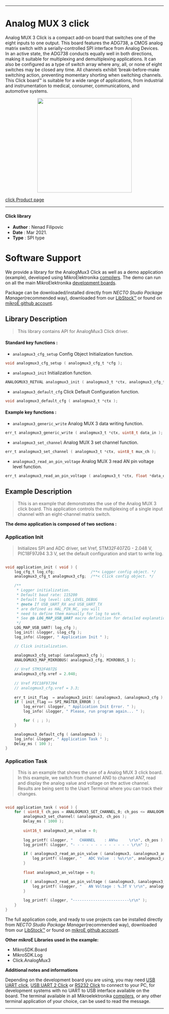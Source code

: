 
---
# Analog MUX 3 click

Analog MUX 3 Click is a compact add-on board that switches one of the eight inputs to one output. This board features the ADG738, a CMOS analog matrix switch with a serially-controlled SPI interface from Analog Devices. In an active state, the ADG738 conducts equally well in both directions, making it suitable for multiplexing and demultiplexing applications. It can also be configured as a type of switch array where any, all, or none of eight switches may be closed any time. All channels exhibit ‘break-before-make switching action, preventing momentary shorting when switching channels. This Click board™ is suitable for a wide range of applications, from industrial and instrumentation to medical, consumer, communications, and automotive systems.

<p align="center">
  <img src="https://download.mikroe.com/images/click_for_ide/analog_mux_3_click.png" height=300px>
</p>

[click Product page](https://www.mikroe.com/analog-mux-3-click)

---


#### Click library

- **Author**        : Nenad Filipovic
- **Date**          : Mar 2021.
- **Type**          : SPI type


# Software Support

We provide a library for the AnalogMux3 Click
as well as a demo application (example), developed using MikroElektronika
[compilers](https://www.mikroe.com/necto-studio).
The demo can run on all the main MikroElektronika [development boards](https://www.mikroe.com/development-boards).

Package can be downloaded/installed directly from *NECTO Studio Package Manager*(recommended way), downloaded from our [LibStock&trade;](https://libstock.mikroe.com) or found on [mikroE github account](https://github.com/MikroElektronika/mikrosdk_click_v2/tree/master/clicks).

## Library Description

> This library contains API for AnalogMux3 Click driver.

#### Standard key functions :

- `analogmux3_cfg_setup` Config Object Initialization function.
```c
void analogmux3_cfg_setup ( analogmux3_cfg_t *cfg );
```

- `analogmux3_init` Initialization function.
```c
ANALOGMUX3_RETVAL analogmux3_init ( analogmux3_t *ctx, analogmux3_cfg_t *cfg );
```

- `analogmux3_default_cfg` Click Default Configuration function.
```c
void analogmux3_default_cfg ( analogmux3_t *ctx );
```

#### Example key functions :

- `analogmux3_generic_write` Analog MUX 3 data writing function.
```c
err_t analogmux3_generic_write ( analogmux3_t *ctx, uint8_t data_in );
```

- `analogmux3_set_channel` Analog MUX 3 set channel function.
```c
err_t analogmux3_set_channel ( analogmux3_t *ctx, uint8_t mux_ch );
```

- `analogmux3_read_an_pin_voltage` Analog MUX 3 read AN pin voltage level function.
```c
err_t analogmux3_read_an_pin_voltage ( analogmux3_t *ctx, float *data_out );
```

## Example Description

> This is an example that demonstrates the use of the Analog MUX 3 click board.
> This application controls the multiplexing of a single input channel
> with an eight-channel matrix switch.

**The demo application is composed of two sections :**

### Application Init

> Initializes SPI and ADC driver, set Vref, STM32F407ZG - 2.048 V, PIC18F97J94 3.3 V, 
> set the default configuration and start to write log.

```c

void application_init ( void ) {
    log_cfg_t log_cfg;                /**< Logger config object. */
    analogmux3_cfg_t analogmux3_cfg;  /**< Click config object. */

    /** 
     * Logger initialization.
     * Default baud rate: 115200
     * Default log level: LOG_LEVEL_DEBUG
     * @note If USB_UART_RX and USB_UART_TX 
     * are defined as HAL_PIN_NC, you will 
     * need to define them manually for log to work. 
     * See @b LOG_MAP_USB_UART macro definition for detailed explanation.
     */
    LOG_MAP_USB_UART( log_cfg );
    log_init( &logger, &log_cfg );
    log_info( &logger, " Application Init " );

    // Click initialization.

    analogmux3_cfg_setup( &analogmux3_cfg );
    ANALOGMUX3_MAP_MIKROBUS( analogmux3_cfg, MIKROBUS_1 );
    
    // Vref STM32F407ZG
    analogmux3_cfg.vref = 2.048;
    
    // Vref PIC18F97J94
    // analogmux3_cfg.vref = 3.3;
    
    err_t init_flag  = analogmux3_init( &analogmux3, &analogmux3_cfg );
    if ( init_flag == SPI_MASTER_ERROR ) {
        log_error( &logger, " Application Init Error. " );
        log_info( &logger, " Please, run program again... " );

        for ( ; ; );
    }

    analogmux3_default_cfg ( &analogmux3 );
    log_info( &logger, " Application Task " );
    Delay_ms ( 100 );
}

```

### Application Task

> This is an example that shows the use of a Analog MUX 3 click board.
> In this example, we switch from channel AN0 to channel AN7, 
> read and display the analog value and voltage on the active channel.
> Results are being sent to the Usart Terminal where you can track their changes.

```c

void application_task ( void ) {
    for ( uint8_t ch_pos = ANALOGMUX3_SET_CHANNEL_0; ch_pos <= ANALOGMUX3_SET_CHANNEL_7; ch_pos++ ) {
        analogmux3_set_channel( &analogmux3, ch_pos );
        Delay_ms ( 1000 );
        
        uint16_t analogmux3_an_value = 0;
    
        log_printf( &logger, "   CHANNEL    : AN%u     \r\n", ch_pos );
        log_printf( &logger, "- - - - - - - - - - - - - \r\n" );

        if ( analogmux3_read_an_pin_value ( &analogmux3, &analogmux3_an_value ) != ADC_ERROR ) {
            log_printf( &logger, "   ADC Value  : %u\r\n", analogmux3_an_value );
        }
    
        float analogmux3_an_voltage = 0;

        if ( analogmux3_read_an_pin_voltage ( &analogmux3, &analogmux3_an_voltage ) != ADC_ERROR ) {
            log_printf( &logger, "   AN Voltage : %.3f V \r\n", analogmux3_an_voltage );
        }
        
        log_printf( &logger, "-------------------------\r\n" );
    }   
}

```

The full application code, and ready to use projects can be installed directly from *NECTO Studio Package Manager*(recommended way), downloaded from our [LibStock&trade;](https://libstock.mikroe.com) or found on [mikroE github account](https://github.com/MikroElektronika/mikrosdk_click_v2/tree/master/clicks).

**Other mikroE Libraries used in the example:**

- MikroSDK.Board
- MikroSDK.Log
- Click.AnalogMux3

**Additional notes and informations**

Depending on the development board you are using, you may need
[USB UART click](http://shop.mikroe.com/usb-uart-click),
[USB UART 2 Click](http://shop.mikroe.com/usb-uart-2-click) or
[RS232 Click](http://shop.mikroe.com/rs232-click) to connect to your PC, for
development systems with no UART to USB interface available on the board. The
terminal available in all Mikroelektronika
[compilers](http://shop.mikroe.com/compilers), or any other terminal application
of your choice, can be used to read the message.

---

